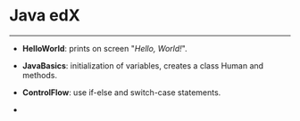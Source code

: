 # Java edX
---------------

- **HelloWorld**: prints on screen "_Hello, World!_".

- **JavaBasics**: initialization of variables, creates a class Human and methods.

- **ControlFlow**: use if-else and switch-case statements.

-
